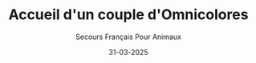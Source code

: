 ---
title: "Accueil d'un couple d'Omnicolores"
slug: "omnicolores"
date: "31-03-2025"
author: "Secours Français Pour Animaux"
image: "/Omnicolores.jpg"
text1: |
  Les perruches omnicolores impressionnent par la variété et la beauté de leurs couleurs. Mais ce n’est pas là leur seul atout charme ! En effet, elles sont assez robustes et s’apprivoisent facilement. Elles représentent donc des oiseaux de compagnie très agréables à vivre et à regarder.
text2: |
  Le nom scientifique de la perruche omnicolore est Platycercus eximius. Elle appartient au groupe des Psittacidae qui comprend notamment les perroquets, perruches et inséparables.
  Elle est originaire d’Australie. On la trouve également en Nouvelle-Zélande et en Tasmanie. Quelques sous-espèces existent dans la nature, par rapport à la forme nominale qui habite principalement dans le Sud-Est de l’Australie. On a identifié par exemple l’espèce « cecilae » que l’on appelle « perruche à manteau d’or » à cause de son plumage plus brillant, doré sur le dos.
text3: |
  Elle vit dans la partie orientale du continent australien. D’autre part, l’espèce « diemenensis » est observable en Tasmanie (île au Sud de Melbourne). Sa particularité est d’avoir des joues blanches un peu plus grande et un coloris rouge plus éclatant.
  À l’état sauvage, elle habite généralement les zones boisées, mais aussi la savane. Elle peut vivre jusqu’à 1300 mètres d’altitude. Elle aime se trouver près des cours d’eau, des champs et des vergers (et même des habitations…). Lorsqu’il fait chaud, la perruche omnicolore sauvage se met à l’abri dans les eucalyptus.
text4: |
text5: |
  Rejoignez le Secours Français pour Animaux et donnez à Capucine la maison qu’elle mérite.
text6: |
  Aucun chat ne devrait perdre son foyer deux fois.
---